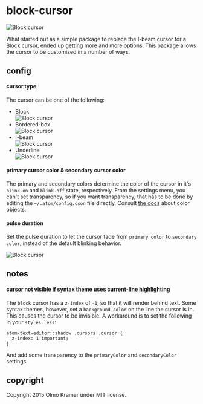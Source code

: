 # block-cursor

![Block cursor](https://raw.githubusercontent.com/olmokramer/atom-block-cursor/master/cursor-block.png)

What started out as a simple package to replace the I-beam cursor for a Block cursor, ended up getting more and more options. This package allows the cursor to be customized in a number of ways.

## config

#### cursor type

The cursor can be one of the following:
* Block <br>![Block cursor](https://raw.githubusercontent.com/olmokramer/atom-block-cursor/master/cursor-block.png)
* Bordered-box <br>![Block cursor](https://raw.githubusercontent.com/olmokramer/atom-block-cursor/master/cursor-bordered-box.png)
* I-beam <br>![Block cursor](https://raw.githubusercontent.com/olmokramer/atom-block-cursor/master/cursor-i-beam.png)
* Underline <br>![Block cursor](https://raw.githubusercontent.com/olmokramer/atom-block-cursor/master/cursor-underline.png)

#### primary cursor color & secondary cursor color

The primary and secondary colors determine the color of the cursor in it's `blink-on` and `blink-off` state, respectively. From the settings menu, you can't set transparency, so if you want transparency, that has to be done by editing the `~/.atom/config.cson` file directly. Consult [the docs](https://atom.io/docs/api/latest/Config#color) about color objects.

#### pulse duration

Set the pulse duration to let the cursor fade from `primary color` to `secondary color`, instead of the default blinking behavior.

![Block cursor](https://raw.githubusercontent.com/olmokramer/atom-block-cursor/master/cursor-pulse.gif)

## notes

#### cursor not visible if syntax theme uses current-line highlighting

The `block` cursor has a `z-index` of `-1`, so that it will render behind text. Some syntax themes, however, set a `background-color` on the line the cursor is in. This causes the cursor to be invisible. A workaround is to set the following in your `styles.less`:

```
atom-text-editor::shadow .cursors .cursor {
  z-index: 1!important;
}
```

And add some transparency to the `primaryColor` and `secondaryColor` settings.

## copyright

Copyright 2015 Olmo Kramer under MIT license.